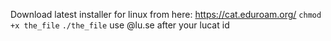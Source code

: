 Download latest installer for linux from here:
https://cat.eduroam.org/
`chmod +x the_file`
`./the_file`
use @lu.se after your lucat id 


